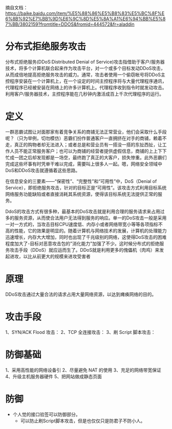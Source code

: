 摘自文档：https://baike.baidu.com/item/%E5%88%86%E5%B8%83%E5%BC%8F%E6%8B%92%E7%BB%9D%E6%9C%8D%E5%8A%A1%E6%94%BB%E5%87%BB/3802159?fromtitle=DDOS&fromid=444572&fr=aladdin

# 分布式拒绝服务攻击
分布式拒绝服务(DDoS:Distributed Denial of Service)攻击指借助于客户/服务器技术，将多个计算机联合起来作为攻击平台，对一个或多个目标发动DDoS攻击，从而成倍地提高拒绝服务攻击的威力。通常，攻击者使用一个偷窃帐号将DDoS主控程序安装在一个计算机上，在一个设定的时间主控程序将与大量代理程序通讯，代理程序已经被安装在网络上的许多计算机上。代理程序收到指令时就发动攻击。利用客户/服务器技术，主控程序能在几秒钟内激活成百上千次代理程序的运行。

# 定义
一群恶霸试图让对面那家有着竞争关系的商铺无法正常营业，他们会采取什么手段呢？（只为举例，切勿模仿）恶霸们扮作普通客户一直拥挤在对手的商铺，赖着不走，真正的购物者却无法进入；或者总是和营业员有一搭没一搭的东扯西扯，让工作人员不能正常服务客户；也可以为商铺的经营者提供虚假信息，商铺的上上下下忙成一团之后却发现都是一场空，最终跑了真正的大客户，损失惨重。此外恶霸们完成这些坏事有时凭单干难以完成，需要叫上很多人一起。嗯，网络安全领域中DoS和DDoS攻击就遵循着这些思路。

在信息安全的三要素——“保密性”、“完整性”和“可用性”中，DoS（Denial of Service），即拒绝服务攻击，针对的目标正是“可用性”。该攻击方式利用目标系统网络服务功能缺陷或者直接消耗其系统资源，使得该目标系统无法提供正常的服务。

DdoS的攻击方式有很多种，最基本的DoS攻击就是利用合理的服务请求来占用过多的服务资源，从而使合法用户无法得到服务的响应。单一的DoS攻击一般是采用一对一方式的，当攻击目标CPU速度低、内存小或者网络带宽小等等各项指标不高的性能，它的效果是明显的。随着计算机与网络技术的发展，计算机的处理能力迅速增长，内存大大增加，同时也出现了千兆级别的网络，这使得DoS攻击的困难程度加大了-目标对恶意攻击包的"消化能力"加强了不少。这时候分布式的拒绝服务攻击手段（DDoS）就应运而生了。DDoS就是利用更多的傀儡机（肉鸡）来发起进攻，以比从前更大的规模来进攻受害者

# 原理
DDoS攻击通过大量合法的请求占用大量网络资源，以达到瘫痪网络的目的。

# 攻击手段
1、SYN/ACK Flood 攻击：
2、TCP 全连接攻击：
3、刷 Script 脚本攻击：

# 防御基础
1、采用高性能的网络设备引
2、尽量避免 NAT 的使用
3、充足的网络带宽保证
4、升级主机服务器硬件
5、把网站做成静态页面

# 防御
* 个人觉的接口验签可以防御部分。
    - 可以防止刷Script脚本攻击，但是也仅仅只是防君子不防小人。

